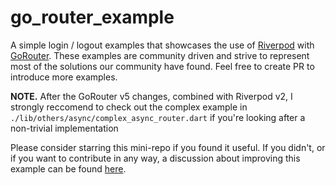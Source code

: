# go_router_example

A simple login / logout examples that showcases the use of [Riverpod] with [GoRouter].
These examples are community driven and strive to represent most of the solutions our community have found.
Feel free to create PR to introduce more examples.

**NOTE.** After the GoRouter v5 changes, combined with Riverpod v2, I strongly reccomend to check out the complex example in `./lib/others/async/complex_async_router.dart` if you're looking after a non-trivial implementation

Please consider starring this mini-repo if you found it useful. If you didn't, or if you want to contribute in any way, a discussion about improving this example can be found [here].

[Riverpod]: https://github.com/rrousselGit/river_pod
[GoRouter]: https://github.com/flutter/packages/tree/main/packages/go_router
[here]: https://github.com/rrousselGit/riverpod/discussions/1357
